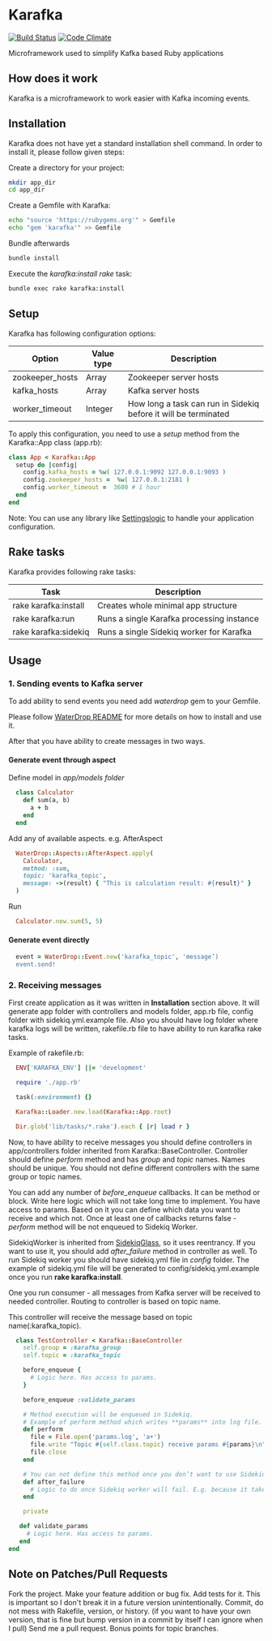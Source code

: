 # Karafka

[![Build Status](https://travis-ci.org/karafka/karafka.png)](https://travis-ci.org/karafka/karafka)
[![Code Climate](https://codeclimate.com/github/karafka/karafka/badges/gpa.svg)](https://codeclimate.com/github/karafka/karafka)

Microframework used to simplify Kafka based Ruby applications

## How does it work

Karafka is a microframework to work easier with Kafka incoming events.

## Installation

Karafka does not have yet a standard installation shell command. In order to install it, please follow given steps:

Create a directory for your project:

```bash
mkdir app_dir
cd app_dir
```

Create a Gemfile with Karafka:

```bash
echo "source 'https://rubygems.org'" > Gemfile
echo "gem 'karafka'" >> Gemfile
```

Bundle afterwards

```bash
bundle install
```

Execute the *karafka:install rake* task:

```bash
bundle exec rake karafka:install
```

## Setup

Karafka has following configuration options:

| Option                  | Value type    | Description                                                     |
|-------------------------|---------------|-----------------------------------------------------------------|
| zookeeper_hosts         | Array<String> | Zookeeper server hosts                                          |
| kafka_hosts             | Array<String> | Kafka server hosts                                              |
| worker_timeout          | Integer       | How long a task can run in Sidekiq before it will be terminated |

To apply this configuration, you need to use a *setup* method from the Karafka::App class (app.rb):

```ruby
class App < Karafka::App
  setup do |config|
    config.kafka_hosts = %w( 127.0.0.1:9092 127.0.0.1:9093 )
    config.zookeeper_hosts =  %w( 127.0.0.1:2181 )
    config.worker_timeout =  3600 # 1 hour
  end
end
```

Note: You can use any library like [Settingslogic](https://github.com/binarylogic/settingslogic) to handle your application configuration.

## Rake tasks

Karafka provides following rake tasks:

| Task                 | Description                               |
|----------------------|-------------------------------------------|
| rake karafka:install | Creates whole minimal app structure       |
| rake karafka:run     | Runs a single Karafka processing instance |
| rake karafka:sidekiq | Runs a single Sidekiq worker for Karafka  |


## Usage

### 1. Sending events to Kafka server

To add ability to send events you need add *waterdrop* gem to your Gemfile.

Please follow [WaterDrop README](https://github.com/karafka/waterdrop/blob/master/README.md) for more details on how to install and use it.

After that you have ability to create messages in two ways.

#### Generate event through aspect

Define model in *app/models folder*
``` ruby
  class Calculator
    def sum(a, b)
      a + b
    end
  end
```

Add any of available aspects. e.g. AfterAspect
```ruby
  WaterDrop::Aspects::AfterAspect.apply(
    Calculator,
    method: :sum,
    topic: 'karafka_topic',
    message: ->(result) { "This is calculation result: #{result}" }
  )
```
Run
```ruby
  Calculator.new.sum(5, 5)
```

#### Generate event directly
```ruby
  event = WaterDrop::Event.new('karafka_topic', 'message’)
  event.send!
```
### 2. Receiving messages

First create application as it was written in **Installation** section above.
It will generate app folder with controllers and models folder, app.rb file, config folder with sidekiq.yml.example file.
Also you should have log folder where karafka logs will be written, rakefile.rb file to have ability to run karafka rake tasks.

Example of rakefile.rb:

```ruby
  ENV['KARAFKA_ENV'] ||= 'development'

  require './app.rb'

  task(:environment) {}

  Karafka::Loader.new.load(Karafka::App.root)

  Dir.glob('lib/tasks/*.rake').each { |r| load r }
```

Now, to have ability to receive messages you should define controllers in app/controllers folder inherited from Karafka::BaseController. Controller should define *perform* method and has *group* and *topic* names. Names should be unique. You should not define different controllers with the same group or topic names.

You can add any number of *before_enqueue* callbacks. It can be method or block. Write here logic which will not take long time to implement. You have access to params. Based on it you can define which data you want to receive and which not.
Once at least one of callbacks returns false - *perform* method will be not enqueued to Sidekiq Worker.

SidekiqWorker is inherited from [SidekiqGlass](https://github.com/karafka/sidekiq-glass), so it uses reentrancy. If you want to use it, you should add *after_failure* method in controller as well.
To run Sidekiq worker you should have sidekiq.yml file in *config* folder. The example of sidekiq.yml file will be generated to config/sidekiq.yml.example once you run **rake karafka:install**.

One you run consumer - all messages from Kafka server will be received to needed controller. Routing to controller is based on topic name.

This controller will receive the message based on topic name(:karafka_topic).

```ruby
  class TestController < Karafka::BaseController
    self.group = :karafka_group
    self.topic = :karafka_topic

    before_enqueue {
      # Logic here. Has access to params.
    }

    before_enqueue :validate_params

    # Method execution will be enqueued in Sidekiq.
    # Example of perform method which writes **params** into log file.
    def perform
      file = File.open('params.log', 'a+')
      file.write "Topic #{self.class.topic} receive params #{params}\n"
      file.close
    end

    # You can not define this method once you don’t want to use Sidekiq reentrancy.
    def after_failure
      # Logic to do once Sidekiq worker will fail. E.g. because it takes more time than you define in config.worker_timeout setting.
    end

    private

   def validate_params
     # Logic here. Has access to params.
   end
end
```

## Note on Patches/Pull Requests

Fork the project.
Make your feature addition or bug fix.
Add tests for it. This is important so I don't break it in a future version unintentionally.
Commit, do not mess with Rakefile, version, or history. (if you want to have your own version, that is fine but bump version in a commit by itself I can ignore when I pull)
Send me a pull request. Bonus points for topic branches.
